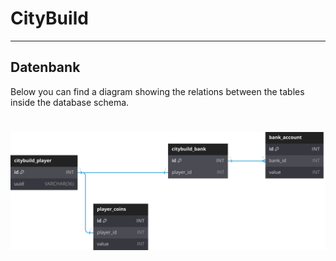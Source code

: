 # CityBuild
___ 

## Datenbank
Below you can find a diagram showing the relations between the tables inside the database schema.

<p align="center" style="padding-top: 5%">
    <img src=".graphics/schema.svg" alt="">
</p>

